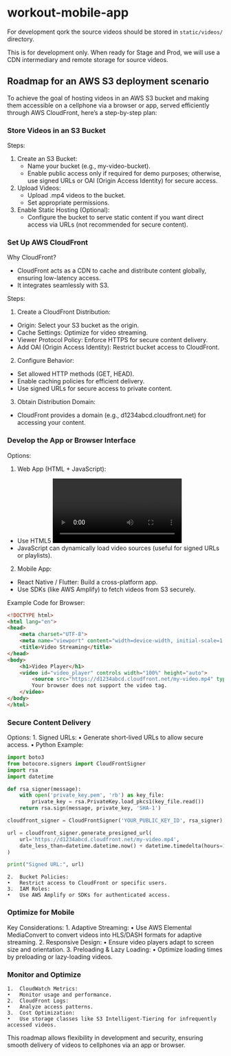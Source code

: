 # workout-mobile-app

For development qork the source videos should be stored in `static/videos/` directory.

This is for development only. When ready for Stage and Prod, we will use a CDN intermediary and remote storage for source videos. 

## Roadmap for an AWS S3 deployment scenario
To achieve the goal of hosting videos in an AWS S3 bucket and making them accessible on a cellphone via a browser or app, served efficiently through AWS CloudFront, here’s a step-by-step plan:

### Store Videos in an S3 Bucket

Steps:

1.	Create an S3 Bucket:
    - Name your bucket (e.g., my-video-bucket).
    - Enable public access only if required for demo purposes; otherwise, use signed URLs or OAI (Origin Access Identity) for secure access.
2.	Upload Videos:
    - Upload .mp4 videos to the bucket.
    - Set appropriate permissions.
3.	Enable Static Hosting (Optional):
    - Configure the bucket to serve static content if you want direct access via URLs (not recommended for secure content).

### Set Up AWS CloudFront

Why CloudFront?
- CloudFront acts as a CDN to cache and distribute content globally, ensuring low-latency access.
- It integrates seamlessly with S3.

Steps:

1.	Create a CloudFront Distribution:
- Origin: Select your S3 bucket as the origin.
- Cache Settings: Optimize for video streaming.
- Viewer Protocol Policy: Enforce HTTPS for secure content delivery.
- Add OAI (Origin Access Identity): Restrict bucket access to CloudFront.
2.	Configure Behavior:
- Set allowed HTTP methods (GET, HEAD).
- Enable caching policies for efficient delivery.
- Use signed URLs for secure access to private content.
3.	Obtain Distribution Domain:
- CloudFront provides a domain (e.g., d1234abcd.cloudfront.net) for accessing your content.

### Develop the App or Browser Interface

Options:
1.	Web App (HTML + JavaScript):
- Use HTML5 <video> for video playback.
- JavaScript can dynamically load video sources (useful for signed URLs or playlists).
2.	Mobile App:
- React Native / Flutter: Build a cross-platform app.
- Use SDKs (like AWS Amplify) to fetch videos from S3 securely.

Example Code for Browser:
```html
<!DOCTYPE html>
<html lang="en">
<head>
    <meta charset="UTF-8">
    <meta name="viewport" content="width=device-width, initial-scale=1.0">
    <title>Video Streaming</title>
</head>
<body>
    <h1>Video Player</h1>
    <video id="video_player" controls width="100%" height="auto">
        <source src="https://d1234abcd.cloudfront.net/my-video.mp4" type="video/mp4">
        Your browser does not support the video tag.
    </video>
</body>
</html>
```

### Secure Content Delivery

Options:
	1.	Signed URLs:
	•	Generate short-lived URLs to allow secure access.
	•	Python Example:
```python
import boto3
from botocore.signers import CloudFrontSigner
import rsa
import datetime

def rsa_signer(message):
    with open('private_key.pem', 'rb') as key_file:
        private_key = rsa.PrivateKey.load_pkcs1(key_file.read())
    return rsa.sign(message, private_key, 'SHA-1')

cloudfront_signer = CloudFrontSigner('YOUR_PUBLIC_KEY_ID', rsa_signer)

url = cloudfront_signer.generate_presigned_url(
    url='https://d1234abcd.cloudfront.net/my-video.mp4',
    date_less_than=datetime.datetime.now() + datetime.timedelta(hours=1)
)

print("Signed URL:", url)
```
    2.	Bucket Policies:
	•	Restrict access to CloudFront or specific users.
	3.	IAM Roles:
	•	Use AWS Amplify or SDKs for authenticated access.

### Optimize for Mobile

Key Considerations:
	1.	Adaptive Streaming:
	•	Use AWS Elemental MediaConvert to convert videos into HLS/DASH formats for adaptive streaming.
	2.	Responsive Design:
	•	Ensure video players adapt to screen size and orientation.
	3.	Preloading & Lazy Loading:
	•	Optimize loading times by preloading or lazy-loading videos.

### Monitor and Optimize
	1.	CloudWatch Metrics:
	•	Monitor usage and performance.
	2.	CloudFront Logs:
	•	Analyze access patterns.
	3.	Cost Optimization:
	•	Use storage classes like S3 Intelligent-Tiering for infrequently accessed videos.

This roadmap allows flexibility in development and security, ensuring smooth delivery of videos to cellphones via an app or browser.
